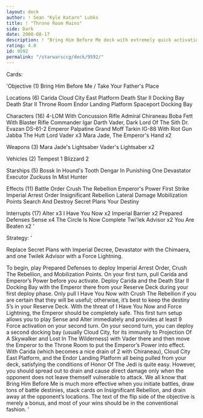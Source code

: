 ```yaml
---
layout: deck
author: ! Sean "Kyle Katarn" Luhks
title: ! "Throne Room Mains"
side: Dark
date: 2000-08-17
description: ! "Bring Him Before Me deck with extremely quick activation and enough black and blue to, well, turn the Light Side black and blue."
rating: 4.0
id: 9592
permalink: "/starwarsccg/deck/9592/"
---
```

Cards: 

'Objective (1)
Bring Him Before Me / Take Your Father's Place

Locations (6)
Carida
Cloud City East Platform
Death Star II Docking Bay
Death Star II Throne Room
Endor Landing Platform
Spaceport Docking Bay

Characters (16)
4-LOM With Concussion Rifle
Admiral Chiraneau
Boba Fett With Blaster Rifle
Commander Igar
Darth Vader, Dark Lord Of The Sith
Dr. Evazan
DS-61-2
Emperor Palpatine
Grand Moff Tarkin
IG-88 With Riot Gun
Jabba The Hutt
Lord Vader x3
Mara Jade, The Emperor's Hand x2

Weapons (3)
Mara Jade's Lightsaber
Vader's Lightsaber x2

Vehicles (2)
Tempest 1
Blizzard 2

Starships (5)
Bossk In Hound's Tooth
Dengar In Punishing One
Devastator
Executor
Zuckuss In Mist Hunter

Effects (11)
Battle Order
Crush The Rebellion
Emperor's Power
First Strike
Imperial Arrest Order
Insignificant Rebellion
Lateral Damage
Mobilization Points
Search And Destroy
Secret Plans
Your Destiny

Interrupts (17)
Alter x3
I Have You Now x2
Imperial Barrier x2
Prepared Defenses
Sense x4
The Circle Is Now Complete
Twi'lek Advisor x2
You Are Beaten x2
'

Strategy: '

Replace Secret Plans with Imperial Decree, Devastator with the Chimaera, and one Twilek Advisor with a Force Lightning.

To begin, play Prepared Defenses to deploy Imperial Arrest Order, Crush The Rebellion, and Mobilization Points.  On your first turn, pull Carida and Emperor’s Power before you activate.	Deploy Carida and the Death Star II Docking Bay with the Emperor there from your Reserve Deck during your first deploy phase.	Only pull I Have You Now with Crush The Rebellion if you are certain that they will be useful; otherwise, it’s best to keep the destiny 5’s in your Reserve Deck.  With the threat of I Have You Now and Force Lightning, the Emperor should be completely safe.  This first turn setup allows you to play Sense and Alter immediately and provides at least 9 Force activation on your second turn.	On your second turn, you can deploy a second docking bay (usually Cloud City, for its immunity to Projection Of A Skywalker and Lost In The Wilderness) with Vader there and then move the Emperor to the Throne Room to put the Emperor’s Power into effect.  With Carida (which becomes a nice drain of 2 with Chiraneau), Cloud City East Platform, and the Endor Landing Platform all being pulled from your deck, satisfying the conditions of Honor Of The Jedi is quite easy.  However, you should spread out to drain and cause direct damage only when the opponent does not leave themself vulnerable to attack.  We all know that Bring Him Before Me is much more effective when you initiate battles, draw tons of battle destinies, stack cards on Insignificant Rebellion, and drain away at the opponent’s locations.  The text of the flip side of the objective is merely a bonus, and most of your wins should be in the conventional fashion. '
